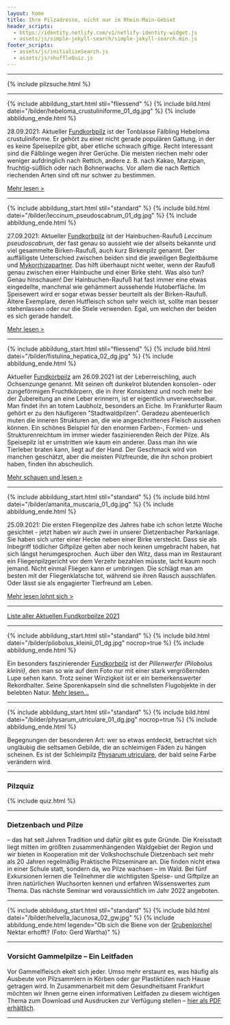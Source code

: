 ```yaml
---
layout: home
title: Ihre Pilzadresse, nicht nur im Rhein-Main-Gebiet
header_scripts:
  - https://identity.netlify.com/v1/netlify-identity-widget.js
  - assets/js/simple-jekyll-search/simple-jekyll-search.min.js
footer_scripts:
  - assets/js/initializeSearch.js
  - assets/js/shuffleQuiz.js
---
```

- - -

{% include pilzsuche.html %}

- - -

{% include abbildung_start.html stil="fliessend" %}
{% include bild.html datei="/bilder/hebeloma_crustuliniforme_01_dg.jpg" %}
{% include abbildung_ende.html %}

28.09.2021: Aktueller [Fundkorbpilz](AA "Glossar-") ist der Tonblasse Fälbling Hebeloma crustuliniforme. Er gehört zu einer nicht gerade populären Gattung, in der es keine Speisepilze gibt, aber etliche schwach giftige. Recht interessant sind die Fälblinge wegen ihrer Gerüche. Die meisten riechen mehr oder weniger aufdringlich nach Rettich, andere z. B. nach Kakao, Marzipan, fruchtig-süßlich oder nach Bohnerwachs. Vor allem die nach Rettich riechenden Arten sind oft nur schwer zu bestimmen.

[Mehr lesen >](/pilze/hebeloma-crustuliniforme-tonblasser-fälbling)

<div style="clear:  both"></div>

- - -

{% include abbildung_start.html stil="standard" %}
{% include bild.html datei="/bilder/leccinum_pseudoscabrum_01_dg.jpg" %}
{% include abbildung_ende.html %}

27.09.2021: Aktueller [Fundkorbpilz](AA "Glossar-") ist der Hainbuchen-Raufuß *Leccinum pseudoscabrum*, der fast genau so aussieht wie der allseits bekannte und viel gesammelte Birken-Raufuß, auch kurz Birkenpilz genannt. Der auffälligste Unterschied zwischen beiden sind die jeweiligen Begleitbäume und [Mykorrhizapartner](Mykorrhiza "Glossar"). Das hilft überhaupt nicht weiter, wenn der Raufuß genau zwischen einer Hainbuche und einer Birke steht. Was also tun? Genau hinschauen! Der Hainbuchen-Raufuß hat fast immer eine etwas eingedellte, manchmal wie gehämmert aussehende Hutoberfläche. Im Speisewert wird er sogar etwas besser beurteilt als der Birken-Raufuß. Ältere Exemplare, deren Hutfleisch schon sehr weich ist, sollte man besser stehenlassen oder nur die Stiele verwenden. Egal, um welchen der beiden es sich gerade handelt.

[Mehr lesen >](/pilze/leccinum-pseudoscabrum-hainbuchenraufuß)

- - -

{% include abbildung_start.html stil="fliessend" %}
{% include bild.html datei="/bilder/fistulina_hepatica_02_dg.jpg" %}
{% include abbildung_ende.html %}

Aktueller [Fundkorbpilz](AA "Glossar-") am 26.09.2021 ist der Leberreischling, auch Ochsenzunge genannt. Mit seinen oft dunkelrot blutenden konsolen- oder zungeförmigen Fruchtkörpern, die in ihrer Konsistenz und noch mehr bei der Zubereitung an eine Leber erinnern, ist er eigentlich unverwechselbar. Man findet ihn an totem Laubholz, besonders an Eiche. Im Frankfurter Raum gehört er zu den häufigeren "Stadtwaldpilzen". Geradezu abenteuerlich muten die inneren Strukturen an, die wie angeschnittenes Fleisch aussehen können. Ein schönes Beispiel für den enormen Farben-, Formen- und Strukturenreichtum im immer wieder faszinierenden Reich der Pilze. Als Speisepilz ist er umstritten wie kaum ein anderer. Dass man ihn wie Tierleber braten kann, liegt auf der Hand. Der Geschmack wird von manchen geschätzt, aber die meisten Pilzfreunde, die ihn schon probiert haben, finden ihn abscheulich.

[Mehr schauen und lesen >](/pilze/fistulina-hepatica-ochsenzunge-leberreischling)

<div style="clear:  both"></div>

- - -

{% include abbildung_start.html stil="standard" %}
{% include bild.html datei="/bilder/amanita_muscaria_01_dg.jpg" %}
{% include abbildung_ende.html %}

25.09.2021: Die ersten Fliegenpilze des Jahres habe ich schon letzte Woche gesichtet - jetzt haben wir auch zwei in unserer Dietzenbacher Parkanlage. Sie haben sich unter einer Hecke neben einer Birke versteckt. Dass sie als Inbegriff tödlicher Giftpilze gelten aber noch keinen umgebracht haben, hat sich längst herumgesprochen. Auch über den Witz, dass man im Restaurant ein Fliegenpilzgericht vor dem Verzehr bezahlen müsste, lacht kaum noch jemand. Nicht einmal Fliegen kann er umbringen. Die schlägt man am besten mit der Fliegenklatsche tot, während sie ihren Rausch ausschlafen. Oder lässt sie als engagierter Tierfreund am Leben. 

[Mehr lesen lohnt sich >](/pilze/amanita-muscaria-fliegenpilz)

- - -

[Liste aller Aktuellen Fundkorbpilze 2021](/artikel/liste-aller-aktuellen-fundkorbpilze-2021.html)

- - -

{% include abbildung_start.html stil="standard" %}
{% include bild.html datei="/bilder/pilobolus_kleinii_01_dg.jpg" nocrop=true %}
{% include abbildung_ende.html %}

Ein besonders faszinierender [Fundkorbpilz](AA "Glossar-") ist der *Pillenwerfer (Pilobolus kleinii)*, den man so wie auf dem Foto nur mit einer stark vergrößernden Lupe sehen kann. Trotz seiner Winzigkeit ist er ein bemerkenswerter Rekordhalter. Seine Sporenkapseln sind die schnellsten Flugobjekte in der belebten Natur. [Mehr lesen...](/pilze/pilobolus-kleinii-pillenwerfer)

- - -

{% include abbildung_start.html stil="standard" %}
{% include bild.html datei="/bilder/physarum_utriculare_01_dg.jpg" nocrop=true %}
{% include abbildung_ende.html %}

Begegnungen der besonderen Art: wer so etwas entdeckt, betrachtet sich ungläubig die seltsamen Gebilde, die an schleimigen Fäden zu hängen scheinen. Es ist der Schleimpilz [Physarum utriculare](/pilze/physarum-utriculare-fadenfruchtschleimpilz), der bald seine Farbe verändern wird.

- - -

### Pilzquiz

{% include quiz.html %}

- - -

### Dietzenbach und Pilze

– das hat seit Jahren Tradition und dafür gibt es gute Gründe. Die Kreisstadt liegt mitten im größten zusammenhängenden Waldgebiet der Region und wir bieten in Kooperation mit der Volkshochschule Dietzenbach seit mehr als 20 Jahren regelmäßig Praktische Pilzseminare an. Die finden nicht etwa in einer Schule statt, sondern da, wo Pilze wachsen – im Wald. Bei fünf Exkursionen lernen die Teilnehmer die wichtigsten Speise- und Giftpilze an ihren natürlichen Wuchsorten kennen und erfahren Wissenswertes zum Thema. Das nächste Seminar wrd voraussichtlich im Jahr 2022 angeboten.  

- - -

{% include abbildung_start.html stil="standard" %}
{% include bild.html datei="/bilder/helvella_lacunosa_02_gw.jpg" %}
{% include abbildung_ende.html legende="Ob sich die Biene von der <a href='/pilze/helvella-lacunosa-grubenlorchel'>Grubenlorchel</a> Nektar erhofft?  (Foto: Gerd Wartha)" %}

- - -

### Vorsicht Gammelpilze – Ein Leitfaden

Vor Gammelfleisch ekelt sich jeder. Umso mehr erstaunt es, was häufig als Ausbeute von Pilzsammlern in Körben oder gar Plastiktüten nach Hause getragen wird. In Zusammenarbeit mit dem Gesundheitsamt Frankfurt möchten wir Ihnen gerne einen informativen Leitfaden zu diesem wichtigen Thema zum Download und Ausdrucken zur Verfügung stellen – [hier als PDF erhältlich](/assets/docs/Fundkorb.de-Gammelpilze.pdf).

- - -